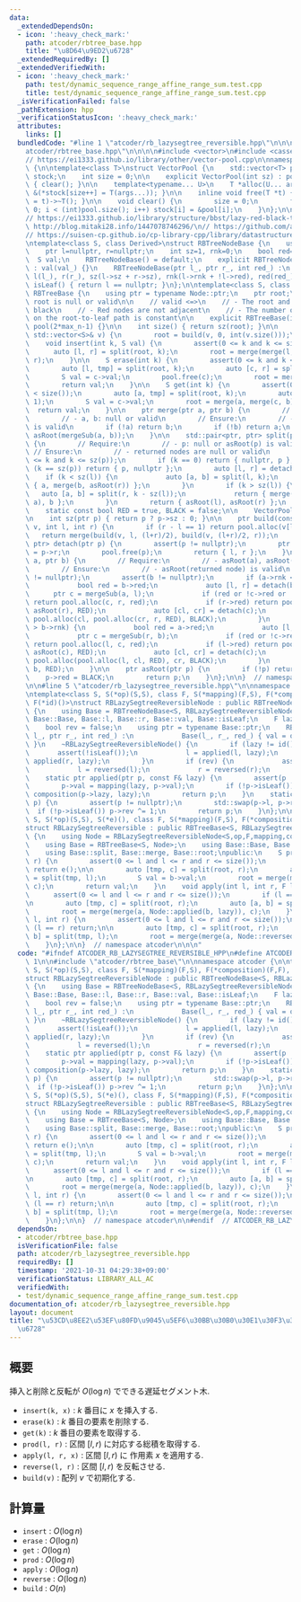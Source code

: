 ```yaml
---
data:
  _extendedDependsOn:
  - icon: ':heavy_check_mark:'
    path: atcoder/rbtree_base.hpp
    title: "\u8D64\u9ED2\u6728"
  _extendedRequiredBy: []
  _extendedVerifiedWith:
  - icon: ':heavy_check_mark:'
    path: test/dynamic_sequence_range_affine_range_sum.test.cpp
    title: test/dynamic_sequence_range_affine_range_sum.test.cpp
  _isVerificationFailed: false
  _pathExtension: hpp
  _verificationStatusIcon: ':heavy_check_mark:'
  attributes:
    links: []
  bundledCode: "#line 1 \"atcoder/rb_lazysegtree_reversible.hpp\"\n\n\n\n#line 1 \"\
    atcoder/rbtree_base.hpp\"\n\n\n\n#include <vector>\n#include <cassert>\n\n// References:\n\
    // https://ei1333.github.io/library/other/vector-pool.cpp\n\nnamespace atcoder\
    \ {\n\ntemplate<class T>\nstruct VectorPool {\n    std::vector<T> pool;\n    std::vector<T*>\
    \ stock;\n    int size = 0;\n\n    explicit VectorPool(int sz) : pool(sz), stock(sz)\
    \ { clear(); }\n\n    template<typename... U>\n    T *alloc(U... args) { return\
    \ &(*stock[size++] = T(args...)); }\n\n    inline void free(T *t) { (stock[--size]\
    \ = t)->~T(); }\n\n    void clear() {\n        size = 0;\n        for (int i =\
    \ 0; i < (int)pool.size(); i++) stock[i] = &pool[i];\n    }\n};\n\n// References:\n\
    // https://ei1333.github.io/library/structure/bbst/lazy-red-black-tree.cpp\n//\
    \ http://blog.mitaki28.info/1447078746296/\n// https://github.com/atcoder/ac-library/blob/master/atcoder/lazysegtree.hpp\n\
    // https://suisen-cp.github.io/cp-library-cpp/library/datastructure/lazy_eval_dynamic_sequence.hpp\n\
    \ntemplate<class S, class Derived>\nstruct RBTreeNodeBase {\n    using ptr = Derived*;\n\
    \    ptr l=nullptr, r=nullptr;\n    int sz=1, rnk=0;\n    bool red=false;\n  \
    \  S val;\n    RBTreeNodeBase() = default;\n    explicit RBTreeNodeBase(S val_)\
    \ : val(val_) {}\n    RBTreeNodeBase(ptr l_, ptr r_, int red_) :\n           \
    \ l(l_), r(r_), sz(l->sz + r->sz), rnk(l->rnk + !l->red), red(red_) {}\n    bool\
    \ isLeaf() { return l == nullptr; }\n};\n\ntemplate<class S, class Node>\nstruct\
    \ RBTreeBase {\n    using ptr = typename Node::ptr;\n    ptr root;\n    // Ensure:\
    \ root is null or valid\n\n    // valid <=>\n    // - The root and leaves are\
    \ black\n    // - Red nodes are not adjacent\n    // - The number of black nodes\
    \ on the root-to-leaf path is constant\n\n    explicit RBTreeBase(int max_n) :\
    \ pool(2*max_n-1) {}\n\n    int size() { return sz(root); }\n\n    void build(const\
    \ std::vector<S>& v) {\n        root = build(v, 0, int(v.size()));\n    }\n\n\
    \    void insert(int k, S val) {\n        assert(0 <= k and k <= size());\n  \
    \      auto [l, r] = split(root, k);\n        root = merge(merge(l, pool.alloc(val)),\
    \ r);\n    }\n\n    S erase(int k) {\n        assert(0 <= k and k < size());\n\
    \        auto [l, tmp] = split(root, k);\n        auto [c, r] = split(tmp, 1);\n\
    \        S val = c->val;\n        pool.free(c);\n        root = merge(l, r);\n\
    \        return val;\n    }\n\n    S get(int k) {\n        assert(0 <= k and k\
    \ < size());\n        auto [a, tmp] = split(root, k);\n        auto [c, b] = split(tmp,\
    \ 1);\n        S val = c->val;\n        root = merge(a, merge(c, b));\n      \
    \  return val;\n    }\n\n    ptr merge(ptr a, ptr b) {\n        // Require:\n\
    \        // - a, b: null or valid\n        // Ensure:\n        // - returned node\
    \ is valid\n        if (!a) return b;\n        if (!b) return a;\n        return\
    \ asRoot(mergeSub(a, b));\n    }\n\n    std::pair<ptr, ptr> split(ptr p, int k)\
    \ {\n        // Require:\n        // - p: null or asRoot(p) is valid\n       \
    \ // Ensure:\n        // - returned nodes are null or valid\n        assert(0\
    \ <= k and k <= sz(p));\n        if (k == 0) return { nullptr, p };\n        if\
    \ (k == sz(p)) return { p, nullptr };\n        auto [l, r] = detach(p);\n    \
    \    if (k < sz(l)) {\n            auto [a, b] = split(l, k);\n            return\
    \ { a, merge(b, asRoot(r)) };\n        }\n        if (k > sz(l)) {\n         \
    \   auto [a, b] = split(r, k - sz(l));\n            return { merge(asRoot(l),\
    \ a), b };\n        }\n        return { asRoot(l), asRoot(r) };\n    }\n\nprivate:\n\
    \    static const bool RED = true, BLACK = false;\n\n    VectorPool<Node> pool;\n\
    \n    int sz(ptr p) { return p ? p->sz : 0; }\n\n    ptr build(const std::vector<S>&\
    \ v, int l, int r) {\n        if (r - l == 1) return pool.alloc(v[l]);\n     \
    \   return merge(build(v, l, (l+r)/2), build(v, (l+r)/2, r));\n    }\n\n    std::pair<ptr,\
    \ ptr> detach(ptr p) {\n        assert(p != nullptr);\n        ptr l = p->l, r\
    \ = p->r;\n        pool.free(p);\n        return { l, r };\n    }\n\n    ptr mergeSub(ptr\
    \ a, ptr b) {\n        // Require:\n        // - asRoot(a), asRoot(b) is valid\n\
    \        // Ensure:\n        // - asRoot(returned node) is valid\n        assert(a\
    \ != nullptr);\n        assert(b != nullptr);\n        if (a->rnk < b->rnk) {\n\
    \            bool red = b->red;\n            auto [l, r] = detach(b);\n      \
    \      ptr c = mergeSub(a, l);\n            if (red or !c->red or !c->l->red)\
    \ return pool.alloc(c, r, red);\n            if (r->red) return pool.alloc(asRoot(c),\
    \ asRoot(r), RED);\n            auto [cl, cr] = detach(c);\n            return\
    \ pool.alloc(cl, pool.alloc(cr, r, RED), BLACK);\n        }\n        if (a->rnk\
    \ > b->rnk) {\n            bool red = a->red;\n            auto [l, r] = detach(a);\n\
    \            ptr c = mergeSub(r, b);\n            if (red or !c->red or !c->r->red)\
    \ return pool.alloc(l, c, red);\n            if (l->red) return pool.alloc(asRoot(l),\
    \ asRoot(c), RED);\n            auto [cl, cr] = detach(c);\n            return\
    \ pool.alloc(pool.alloc(l, cl, RED), cr, BLACK);\n        }\n        return pool.alloc(a,\
    \ b, RED);\n    }\n\n    ptr asRoot(ptr p) {\n        if (!p) return p;\n    \
    \    p->red = BLACK;\n        return p;\n    }\n};\n\n}  // namespace atcoder\n\
    \n\n#line 5 \"atcoder/rb_lazysegtree_reversible.hpp\"\n\nnamespace atcoder {\n\
    \ntemplate<class S, S(*op)(S,S), class F, S(*mapping)(F,S), F(*composition)(F,F),\
    \ F(*id)()>\nstruct RBLazySegtreeReversibleNode : public RBTreeNodeBase<S, RBLazySegtreeReversibleNode<S,op,F,mapping,composition,id>>\
    \ {\n    using Base = RBTreeNodeBase<S, RBLazySegtreeReversibleNode>;\n    using\
    \ Base::Base, Base::l, Base::r, Base::val, Base::isLeaf;\n    F lazy = id();\n\
    \    bool rev = false;\n    using ptr = typename Base::ptr;\n    RBLazySegtreeReversibleNode(ptr\
    \ l_, ptr r_, int red_) :\n            Base(l_, r_, red_) { val = op(l->val, r->val);\
    \ }\n    ~RBLazySegtreeReversibleNode() {\n        if (lazy != id()) {\n     \
    \       assert(!isLeaf());\n            l = applied(l, lazy);\n            r =\
    \ applied(r, lazy);\n        }\n        if (rev) {\n            assert(!isLeaf());\n\
    \            l = reversed(l);\n            r = reversed(r);\n        }\n    }\n\
    \    static ptr applied(ptr p, const F& lazy) {\n        assert(p != nullptr);\n\
    \        p->val = mapping(lazy, p->val);\n        if (!p->isLeaf()) p->lazy =\
    \ composition(p->lazy, lazy);\n        return p;\n    }\n    static ptr reversed(ptr\
    \ p) {\n        assert(p != nullptr);\n        std::swap(p->l, p->r);\n      \
    \  if (!p->isLeaf()) p->rev ^= 1;\n        return p;\n    }\n};\n\ntemplate<class\
    \ S, S(*op)(S,S), S(*e)(), class F, S(*mapping)(F,S), F(*composition)(F,F), F(*id)()>\n\
    struct RBLazySegtreeReversible : public RBTreeBase<S, RBLazySegtreeReversibleNode<S,op,F,mapping,composition,id>>\
    \ {\n    using Node = RBLazySegtreeReversibleNode<S,op,F,mapping,composition,id>;\n\
    \    using Base = RBTreeBase<S, Node>;\n    using Base::Base, Base::size;\nprivate:\n\
    \    using Base::split, Base::merge, Base::root;\npublic:\n    S prod(int l, int\
    \ r) {\n        assert(0 <= l and l <= r and r <= size());\n        if (l == r)\
    \ return e();\n\n        auto [tmp, c] = split(root, r);\n        auto [a, b]\
    \ = split(tmp, l);\n        S val = b->val;\n        root = merge(merge(a, b),\
    \ c);\n        return val;\n    }\n    void apply(int l, int r, F lazy) {\n  \
    \      assert(0 <= l and l <= r and r <= size());\n        if (l == r) return;\n\
    \n        auto [tmp, c] = split(root, r);\n        auto [a, b] = split(tmp, l);\n\
    \        root = merge(merge(a, Node::applied(b, lazy)), c);\n    }\n    void reverse(int\
    \ l, int r) {\n        assert(0 <= l and l <= r and r <= size());\n        if\
    \ (l == r) return;\n\n        auto [tmp, c] = split(root, r);\n        auto [a,\
    \ b] = split(tmp, l);\n        root = merge(merge(a, Node::reversed(b)), c);\n\
    \    }\n};\n\n}  // namespace atcoder\n\n\n"
  code: "#ifndef ATCODER_RB_LAZYSEGTREE_REVERSIBLE_HPP\n#define ATCODER_RB_LAZYSEGTREE_REVERSIBLE_HPP\
    \ 1\n\n#include \"atcoder/rbtree_base\"\n\nnamespace atcoder {\n\ntemplate<class\
    \ S, S(*op)(S,S), class F, S(*mapping)(F,S), F(*composition)(F,F), F(*id)()>\n\
    struct RBLazySegtreeReversibleNode : public RBTreeNodeBase<S, RBLazySegtreeReversibleNode<S,op,F,mapping,composition,id>>\
    \ {\n    using Base = RBTreeNodeBase<S, RBLazySegtreeReversibleNode>;\n    using\
    \ Base::Base, Base::l, Base::r, Base::val, Base::isLeaf;\n    F lazy = id();\n\
    \    bool rev = false;\n    using ptr = typename Base::ptr;\n    RBLazySegtreeReversibleNode(ptr\
    \ l_, ptr r_, int red_) :\n            Base(l_, r_, red_) { val = op(l->val, r->val);\
    \ }\n    ~RBLazySegtreeReversibleNode() {\n        if (lazy != id()) {\n     \
    \       assert(!isLeaf());\n            l = applied(l, lazy);\n            r =\
    \ applied(r, lazy);\n        }\n        if (rev) {\n            assert(!isLeaf());\n\
    \            l = reversed(l);\n            r = reversed(r);\n        }\n    }\n\
    \    static ptr applied(ptr p, const F& lazy) {\n        assert(p != nullptr);\n\
    \        p->val = mapping(lazy, p->val);\n        if (!p->isLeaf()) p->lazy =\
    \ composition(p->lazy, lazy);\n        return p;\n    }\n    static ptr reversed(ptr\
    \ p) {\n        assert(p != nullptr);\n        std::swap(p->l, p->r);\n      \
    \  if (!p->isLeaf()) p->rev ^= 1;\n        return p;\n    }\n};\n\ntemplate<class\
    \ S, S(*op)(S,S), S(*e)(), class F, S(*mapping)(F,S), F(*composition)(F,F), F(*id)()>\n\
    struct RBLazySegtreeReversible : public RBTreeBase<S, RBLazySegtreeReversibleNode<S,op,F,mapping,composition,id>>\
    \ {\n    using Node = RBLazySegtreeReversibleNode<S,op,F,mapping,composition,id>;\n\
    \    using Base = RBTreeBase<S, Node>;\n    using Base::Base, Base::size;\nprivate:\n\
    \    using Base::split, Base::merge, Base::root;\npublic:\n    S prod(int l, int\
    \ r) {\n        assert(0 <= l and l <= r and r <= size());\n        if (l == r)\
    \ return e();\n\n        auto [tmp, c] = split(root, r);\n        auto [a, b]\
    \ = split(tmp, l);\n        S val = b->val;\n        root = merge(merge(a, b),\
    \ c);\n        return val;\n    }\n    void apply(int l, int r, F lazy) {\n  \
    \      assert(0 <= l and l <= r and r <= size());\n        if (l == r) return;\n\
    \n        auto [tmp, c] = split(root, r);\n        auto [a, b] = split(tmp, l);\n\
    \        root = merge(merge(a, Node::applied(b, lazy)), c);\n    }\n    void reverse(int\
    \ l, int r) {\n        assert(0 <= l and l <= r and r <= size());\n        if\
    \ (l == r) return;\n\n        auto [tmp, c] = split(root, r);\n        auto [a,\
    \ b] = split(tmp, l);\n        root = merge(merge(a, Node::reversed(b)), c);\n\
    \    }\n};\n\n}  // namespace atcoder\n\n#endif  // ATCODER_RB_LAZYSEGTREE_REVERSIBLE_HPP\n"
  dependsOn:
  - atcoder/rbtree_base.hpp
  isVerificationFile: false
  path: atcoder/rb_lazysegtree_reversible.hpp
  requiredBy: []
  timestamp: '2021-10-31 04:29:38+09:00'
  verificationStatus: LIBRARY_ALL_AC
  verifiedWith:
  - test/dynamic_sequence_range_affine_range_sum.test.cpp
documentation_of: atcoder/rb_lazysegtree_reversible.hpp
layout: document
title: "\u53CD\u8EE2\u53EF\u80FD\u9045\u5EF6\u30BB\u30B0\u30E1\u30F3\u30C8\u8D64\u9ED2\
  \u6728"
---
```


## 概要

挿入と削除と反転が $O(\log n)$ でできる遅延セグメント木.

- `insert(k, x)` : $k$ 番目に $x$ を挿入する.
- `erase(k)` : $k$ 番目の要素を削除する.
- `get(k)` : $k$ 番目の要素を取得する.
- `prod(l, r)` : 区間 $[l, r)$ に対応する総積を取得する.
- `apply(l, r, x)` : 区間 $[l, r)$ に 作用素 $x$ を適用する.
- `reverse(l, r)` : 区間 $[l, r)$ を反転させる.
- `build(v)` : 配列 $v$ で初期化する.


## 計算量

- `insert` : $O(\log n)$
- `erase` : $O(\log n)$
- `get` : $O(\log n)$
- `prod` : $O(\log n)$
- `apply` : $O(\log n)$
- `reverse` : $O(\log n)$
- `build` : $O(n)$
